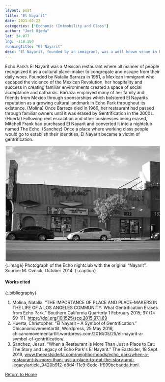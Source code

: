 ```yaml
---
layout: post
title: "El Nayarit"
date: 2021-02-22
categories: ["Economic (Im)mobility and Class"]
author: "Joel Ojeda"
lat: 34.077
lng: -118.260
runningtitle: "El Nayarit"
desc: "El Nayarit, founded by an immigrant, was a well known venue in Echo Park where Mexican locals and laborers could congregate, eat, and shape their identities."
---
```

Echo Park’s El Nayarit was a Mexican restaurant where all manner of people recognized it as a cultural place-maker to congregate and escape from their daily woes. Founded by Natalia Barraza in 1951, a Mexican immigrant who escaped the violence of the Mexican Revolution, her hospitality and success in creating familiar environments created a space of social acceptance and catharsis. Barraza employed many of her family and friends from Mexico through sponsorships which bolstered El Nayarits reputation as a growing cultural landmark in Echo Park throughout its existence. (Molina) Once Barraza died in 1969, her restaurant had passed through familiar owners until it was erased by Gentrification in the 2000s. (Huerta) Following rent escalation and other businesses being erased, Mitchell Frank had purchased El Nayarit and converted it into a nightclub named The Echo. (Sanchez) Once a place where working class people would go to establish their identities, El Nayarit became a victim of gentrification. 

![El Nayarit Restaurant (missing its “El”) is now “The Echo”](images/ElNayarit_Pin2_Image1.png)
   {:.image} 
Photograph of the Echo nightclub with the original “Nayarit”. Source: M. Ovnick, October 2014.
   {:.caption} 


#### Works cited

{:.bibliography}
1. Molina, Natalia. “THE IMPORTANCE OF PLACE AND PLACE-MAKERS IN THE LIFE OF A LOS ANGELES COMMUNITY: What Gentrification Erases from Echo Park.” Southern California Quarterly 1 February 2015; 97 (1): 69–111. https://doi.org/10.1525/scq.2015.97.1.69
2. Huerta, Christopher. “El Nayarit – A Symbol of Gentrification.” Chicanomovementartlit, Wordpress, 25 May 2016, chicanomovementartlit.wordpress.com/2016/05/25/el-nayarit-a-symbol-of-gentrification/. 
3. Sanchez, Jesus. “When a Restaurant Is More Than Just a Place to Eat: The Story and Legacy of Echo Park's El Nayarit.” The Eastsider, 18 Sept. 2019, www.theeastsiderla.com/neighborhoods/echo_park/when-a-restaurant-is-more-than-just-a-place-to-eat-the-story-and-legacy/article_9420b912-d8d4-11e9-8edc-1f999bcbadda.html. 

[Return to Home](https://uclachicanxstudies.github.io/BarrioSuburbanisms/)
